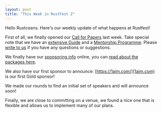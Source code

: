 ```yaml
---
layout: post
title: "This Week in RustFest 2"
---
```



Hello Rustceans. Here's our weekly update of what happens at Rustfest!

First of all, we finally opened our [Call for Papers](https://cfp.rustfest.eu) last week. Take special note that we have an [extensive Guide](https://cfp.rustfest.eu/guide) and a [Mentorship Programme](https://cfp.rustfest.eu/mentorship). Please [write to us](info@rustfest.eu) if you have any questions or suggestions.

We finally have our [sponsoring info](http://www.rustfest.eu/sponsoring/) online, you can [read about the packages here](http://www.rustfest.eu/assets/downloads/rustfest_2016_sponsorship.pdf).

We also have our first sponsor to announce: [https://1aim.com/](1aim.com) is our first Gold sponsor!

We made our rounds to find an initial set of speakers and will announce soon!

Finally, we are close to committing on a venue, we found a nice one that is flexible and allows us to implement many of our plans.
